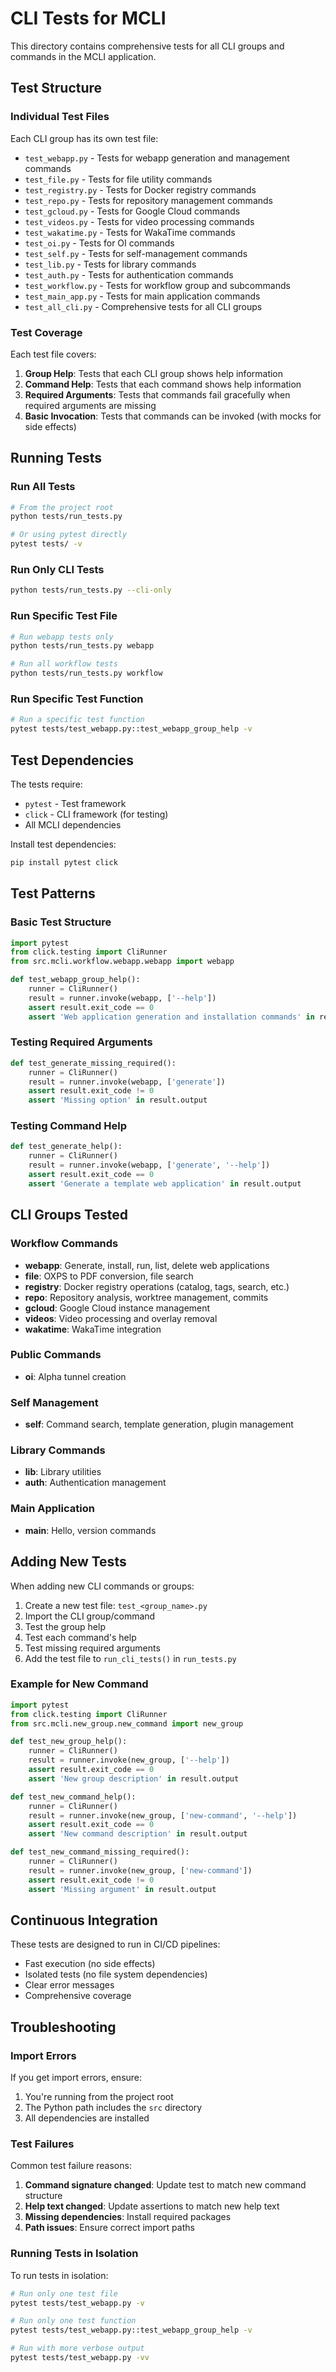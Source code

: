 # CLI Tests for MCLI

This directory contains comprehensive tests for all CLI groups and commands in the MCLI application.

## Test Structure

### Individual Test Files

Each CLI group has its own test file:

- `test_webapp.py` - Tests for webapp generation and management commands
- `test_file.py` - Tests for file utility commands
- `test_registry.py` - Tests for Docker registry commands
- `test_repo.py` - Tests for repository management commands
- `test_gcloud.py` - Tests for Google Cloud commands
- `test_videos.py` - Tests for video processing commands
- `test_wakatime.py` - Tests for WakaTime commands
- `test_oi.py` - Tests for OI commands
- `test_self.py` - Tests for self-management commands
- `test_lib.py` - Tests for library commands
- `test_auth.py` - Tests for authentication commands
- `test_workflow.py` - Tests for workflow group and subcommands
- `test_main_app.py` - Tests for main application commands
- `test_all_cli.py` - Comprehensive tests for all CLI groups

### Test Coverage

Each test file covers:

1. **Group Help**: Tests that each CLI group shows help information
2. **Command Help**: Tests that each command shows help information
3. **Required Arguments**: Tests that commands fail gracefully when required arguments are missing
4. **Basic Invocation**: Tests that commands can be invoked (with mocks for side effects)

## Running Tests

### Run All Tests

```bash
# From the project root
python tests/run_tests.py

# Or using pytest directly
pytest tests/ -v
```

### Run Only CLI Tests

```bash
python tests/run_tests.py --cli-only
```

### Run Specific Test File

```bash
# Run webapp tests only
python tests/run_tests.py webapp

# Run all workflow tests
python tests/run_tests.py workflow
```

### Run Specific Test Function

```bash
# Run a specific test function
pytest tests/test_webapp.py::test_webapp_group_help -v
```

## Test Dependencies

The tests require:

- `pytest` - Test framework
- `click` - CLI framework (for testing)
- All MCLI dependencies

Install test dependencies:

```bash
pip install pytest click
```

## Test Patterns

### Basic Test Structure

```python
import pytest
from click.testing import CliRunner
from src.mcli.workflow.webapp.webapp import webapp

def test_webapp_group_help():
    runner = CliRunner()
    result = runner.invoke(webapp, ['--help'])
    assert result.exit_code == 0
    assert 'Web application generation and installation commands' in result.output
```

### Testing Required Arguments

```python
def test_generate_missing_required():
    runner = CliRunner()
    result = runner.invoke(webapp, ['generate'])
    assert result.exit_code != 0
    assert 'Missing option' in result.output
```

### Testing Command Help

```python
def test_generate_help():
    runner = CliRunner()
    result = runner.invoke(webapp, ['generate', '--help'])
    assert result.exit_code == 0
    assert 'Generate a template web application' in result.output
```

## CLI Groups Tested

### Workflow Commands

- **webapp**: Generate, install, run, list, delete web applications
- **file**: OXPS to PDF conversion, file search
- **registry**: Docker registry operations (catalog, tags, search, etc.)
- **repo**: Repository analysis, worktree management, commits
- **gcloud**: Google Cloud instance management
- **videos**: Video processing and overlay removal
- **wakatime**: WakaTime integration

### Public Commands

- **oi**: Alpha tunnel creation

### Self Management

- **self**: Command search, template generation, plugin management

### Library Commands

- **lib**: Library utilities
- **auth**: Authentication management

### Main Application

- **main**: Hello, version commands

## Adding New Tests

When adding new CLI commands or groups:

1. Create a new test file: `test_<group_name>.py`
2. Import the CLI group/command
3. Test the group help
4. Test each command's help
5. Test missing required arguments
6. Add the test file to `run_cli_tests()` in `run_tests.py`

### Example for New Command

```python
import pytest
from click.testing import CliRunner
from src.mcli.new_group.new_command import new_group

def test_new_group_help():
    runner = CliRunner()
    result = runner.invoke(new_group, ['--help'])
    assert result.exit_code == 0
    assert 'New group description' in result.output

def test_new_command_help():
    runner = CliRunner()
    result = runner.invoke(new_group, ['new-command', '--help'])
    assert result.exit_code == 0
    assert 'New command description' in result.output

def test_new_command_missing_required():
    runner = CliRunner()
    result = runner.invoke(new_group, ['new-command'])
    assert result.exit_code != 0
    assert 'Missing argument' in result.output
```

## Continuous Integration

These tests are designed to run in CI/CD pipelines:

- Fast execution (no side effects)
- Isolated tests (no file system dependencies)
- Clear error messages
- Comprehensive coverage

## Troubleshooting

### Import Errors

If you get import errors, ensure:

1. You're running from the project root
2. The Python path includes the `src` directory
3. All dependencies are installed

### Test Failures

Common test failure reasons:

1. **Command signature changed**: Update test to match new command structure
2. **Help text changed**: Update assertions to match new help text
3. **Missing dependencies**: Install required packages
4. **Path issues**: Ensure correct import paths

### Running Tests in Isolation

To run tests in isolation:

```bash
# Run only one test file
pytest tests/test_webapp.py -v

# Run only one test function
pytest tests/test_webapp.py::test_webapp_group_help -v

# Run with more verbose output
pytest tests/test_webapp.py -vv
``` 